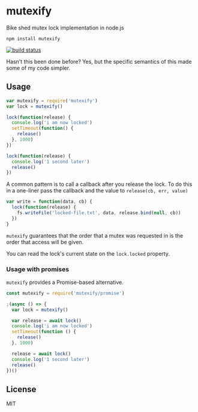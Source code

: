# mutexify

Bike shed mutex lock implementation in node.js

```
npm install mutexify
```

[![build status](http://img.shields.io/travis/mafintosh/mutexify.svg?style=flat)](http://travis-ci.org/mafintosh/mutexify)

Hasn't this been done before? Yes, but the specific semantics of this made some of my code simpler.

## Usage


``` js
var mutexify = require('mutexify')
var lock = mutexify()

lock(function(release) {
  console.log('i am now locked')
  setTimeout(function() {
    release()
  }, 1000)
})

lock(function(release) {
  console.log('1 second later')
  release()
})
```

A common pattern is to call a callback after you release the lock.
To do this in a one-liner pass the callback and the value to `release(cb, err, value)`

``` js
var write = function(data, cb) {
  lock(function(release) {
    fs.writeFile('locked-file.txt', data, release.bind(null, cb))
  })
}
```

`mutexify` guarantees that the order that a mutex was requested in is the order that access will be given.

You can read the lock's current state on the `lock.locked` property.

### Usage with promises

`mutexify` provides a Promise-based alternative.

```js
const mutexify = require('mutexify/promise')

;(async () => {
  var lock = mutexify()

  var release = await lock()
  console.log('i am now locked')
  setTimeout(function () {
    release()
  }, 1000)

  release = await lock()
  console.log('1 second later')
  release()
})()
```

## License

MIT
